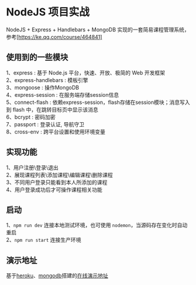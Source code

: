 # NodeJS 项目实战
NodeJS + Express + Handlebars + MongoDB 实现的一套简易课程管理系统，参考[https://ke.qq.com/course/464841]

## 使用到的一些模块
1、express : 基于 Node.js 平台，快速、开放、极简的 Web 开发框架  
2、express-handlebars : 模板引擎  
3、mongoose : 操作MongoDB  
4、express-session : 在服务端存储session信息  
5、connect-flash : 依赖express-session，flash存储在session模块；消息写入到 flash 中，在跳转目标页中显示该消息  
6、bcrypt : 密码加密  
7、passport : 登录认证, 导航守卫  
8、cross-env : 跨平台设置和使用环境变量  

## 实现功能
1、用户注册\登录\退出  
2、展现课程列表\添加课程\编辑课程\删除课程  
3、不同用户登录只能看到本人所添加的课程  
4、用户登录成功后才可操作课程相关功能  

## 启动
1、`npm run dev` 连接本地测试环境，也可使用 `nodemon`，当源码存在变化时自动重启    
2、`npm run start` 连接生产环境  

## 演示地址  
基于[heroku](https://heroku.com/)、[mongodb](https://cloud.mongodb.com/)搭建的[在线演示地址](https://node-app-demo-2021.herokuapp.com/)  
